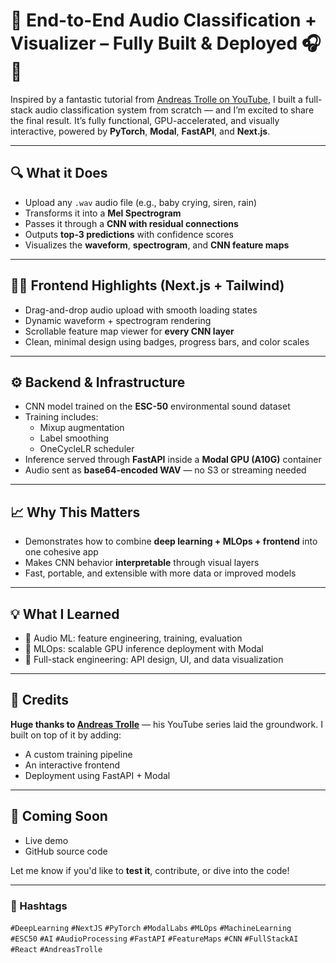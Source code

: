# 🚀 End-to-End Audio Classification + Visualizer – Fully Built & Deployed 🎧🧠

Inspired by a fantastic tutorial from [Andreas Trolle on YouTube](https://www.youtube.com/@anditrolle), I built a full-stack audio classification system from scratch — and I’m excited to share the final result. It’s fully functional, GPU-accelerated, and visually interactive, powered by **PyTorch**, **Modal**, **FastAPI**, and **Next.js**.

---

## 🔍 What it Does

- Upload any `.wav` audio file (e.g., baby crying, siren, rain)
- Transforms it into a **Mel Spectrogram**
- Passes it through a **CNN with residual connections**
- Outputs **top-3 predictions** with confidence scores
- Visualizes the **waveform**, **spectrogram**, and **CNN feature maps**

---

## 👨‍💻 Frontend Highlights (Next.js + Tailwind)

- Drag-and-drop audio upload with smooth loading states
- Dynamic waveform + spectrogram rendering
- Scrollable feature map viewer for **every CNN layer**
- Clean, minimal design using badges, progress bars, and color scales

---

## ⚙️ Backend & Infrastructure

- CNN model trained on the **ESC-50** environmental sound dataset
- Training includes:
  - Mixup augmentation
  - Label smoothing
  - OneCycleLR scheduler
- Inference served through **FastAPI** inside a **Modal GPU (A10G)** container
- Audio sent as **base64-encoded WAV** — no S3 or streaming needed

---

## 📈 Why This Matters

- Demonstrates how to combine **deep learning + MLOps + frontend** into one cohesive app
- Makes CNN behavior **interpretable** through visual layers
- Fast, portable, and extensible with more data or improved models

---

## 💡 What I Learned

- 🔹 Audio ML: feature engineering, training, evaluation
- 🔹 MLOps: scalable GPU inference deployment with Modal
- 🔹 Full-stack engineering: API design, UI, and data visualization

---

## 🙏 Credits

**Huge thanks to [Andreas Trolle](https://www.youtube.com/@anditrolle)** — his YouTube series laid the groundwork. I built on top of it by adding:

- A custom training pipeline
- An interactive frontend
- Deployment using FastAPI + Modal

---

## 👀 Coming Soon

- Live demo
- GitHub source code

Let me know if you'd like to **test it**, contribute, or dive into the code!

---

### 🔗 Hashtags

`#DeepLearning` `#NextJS` `#PyTorch` `#ModalLabs` `#MLOps` `#MachineLearning`  
`#ESC50` `#AI` `#AudioProcessing` `#FastAPI` `#FeatureMaps` `#CNN` `#FullStackAI` `#React` `#AndreasTrolle`
